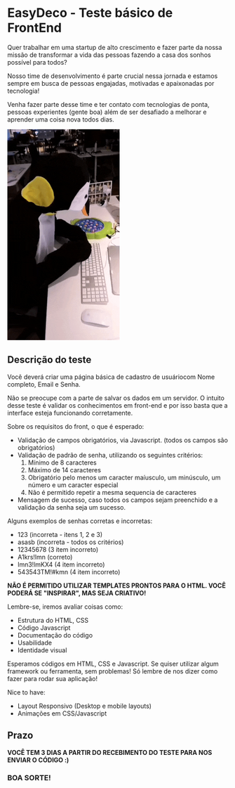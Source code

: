 # EasyDeco - Teste básico de FrontEnd

Quer trabalhar em uma startup de alto crescimento e fazer parte da nossa missão de transformar a vida das pessoas fazendo a casa dos sonhos possível para todos?

Nosso time de desenvolvimento é parte crucial nessa jornada e estamos sempre em busca de pessoas engajadas, motivadas e apaixonadas por tecnologia!

Venha fazer parte desse time e ter contato com tecnologias de ponta, pessoas experientes (gente boa) além de ser desafiado a melhorar e aprender uma coisa nova todos dias.

![](giphy.gif)

## Descrição do teste

Você deverá criar uma página básica de cadastro de usuáriocom Nome completo, Email e Senha.

Não se preocupe com a parte de salvar os dados em um servidor. O intuito desse teste é validar os conhecimentos em front-end e por isso basta que a interface esteja funcionando corretamente.

Sobre os requisitos do front, o que é esperado:

- Validação de campos obrigatórios, via Javascript. (todos os campos são obrigatórios)
- Validação de padrão de senha, utilizando os seguintes critérios:
    1. Mínimo de 8 caracteres
    2. Máximo de 14 caracteres
    3. Obrigatório pelo menos um caracter maíusculo, um minúsculo, um número e um caracter especial
    4. Não é permitido repetir a mesma sequencia de caracteres
- Mensagem de sucesso, caso todos os campos sejam preenchido e a validação da senha seja um sucesso.

Alguns exemplos de senhas corretas e incorretas:

- 123 (incorreta - itens 1, 2 e 3)
- asasb (incorreta - todos os critérios)
- 12345678 (3 item incorreto)
- A1krs!lmn (correto)
- lmn3!lmKX4 (4 item incorreto)
- 543543TM!#kmn (4 item incorreto)

**NÃO É PERMITIDO UTILIZAR TEMPLATES PRONTOS PARA O HTML. VOCÊ PODERÁ SE "INSPIRAR", MAS SEJA CRIATIVO!**

Lembre-se, iremos avaliar coisas como:

- Estrutura do HTML, CSS
- Código Javascript
- Documentação do código
- Usabilidade
- Identidade visual

Esperamos códigos em HTML, CSS e Javascript. Se quiser utilizar algum framework ou ferramenta, sem problemas! Só lembre de nos dizer como fazer para rodar sua aplicação!

Nice to have:

- Layout Responsivo (Desktop e mobile layouts)
- Animações em CSS/Javascript

## Prazo

**VOCÊ TEM 3 DIAS A PARTIR DO RECEBIMENTO DO TESTE PARA NOS ENVIAR O CÓDIGO :)** 

### BOA SORTE!

